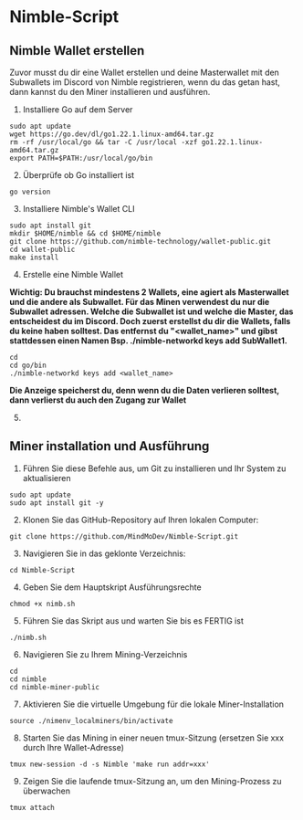 # Nimble-Script
## Nimble Wallet erstellen

Zuvor musst du dir eine Wallet erstellen und deine Masterwallet mit den Subwallets im Discord von Nimble registrieren, wenn du das getan hast, dann kannst du den Miner installieren und ausführen.
1. Installiere Go auf dem Server
```
sudo apt update
wget https://go.dev/dl/go1.22.1.linux-amd64.tar.gz
rm -rf /usr/local/go && tar -C /usr/local -xzf go1.22.1.linux-amd64.tar.gz
export PATH=$PATH:/usr/local/go/bin
```
2. Überprüfe ob Go installiert ist
```
go version
```
3. Installiere Nimble's Wallet CLI
```
sudo apt install git
mkdir $HOME/nimble && cd $HOME/nimble
git clone https://github.com/nimble-technology/wallet-public.git
cd wallet-public
make install
```
4. Erstelle eine Nimble Wallet

**Wichtig: Du brauchst mindestens 2 Wallets, eine agiert als Masterwallet und die andere als Subwallet. Für das Minen verwendest du nur die Subwallet adressen.
Welche die Subwallet ist und welche die Master, das entscheidest du im Discord. Doch zuerst erstellst du dir die Wallets, falls du keine haben solltest.
Das entfernst du "<wallet_name>" und gibst stattdessen einen Namen Bsp. ./nimble-networkd keys add SubWallet1.**

```
cd
cd go/bin
./nimble-networkd keys add <wallet_name>
```

**Die Anzeige speicherst du, denn wenn du die Daten verlieren solltest, dann verlierst du auch den Zugang zur Wallet**

5.

## Miner installation und Ausführung

1. Führen Sie diese Befehle aus, um Git zu installieren und Ihr System zu aktualisieren
```
sudo apt update
sudo apt install git -y
```
2. Klonen Sie das GitHub-Repository auf Ihren lokalen Computer:
```
git clone https://github.com/MindMoDev/Nimble-Script.git
```
3. Navigieren Sie in das geklonte Verzeichnis:
```
cd Nimble-Script
```
4. Geben Sie dem Hauptskript Ausführungsrechte
```
chmod +x nimb.sh
```
5. Führen Sie das Skript aus und warten Sie bis es FERTIG ist
```
./nimb.sh
```
6. Navigieren Sie zu Ihrem Mining-Verzeichnis
```
cd
cd nimble
cd nimble-miner-public
```
7. Aktivieren Sie die virtuelle Umgebung für die lokale Miner-Installation
```
source ./nimenv_localminers/bin/activate
```
8. Starten Sie das Mining in einer neuen tmux-Sitzung (ersetzen Sie xxx durch Ihre Wallet-Adresse)
```
tmux new-session -d -s Nimble 'make run addr=xxx'
```
9. Zeigen Sie die laufende tmux-Sitzung an, um den Mining-Prozess zu überwachen
```
tmux attach
```
